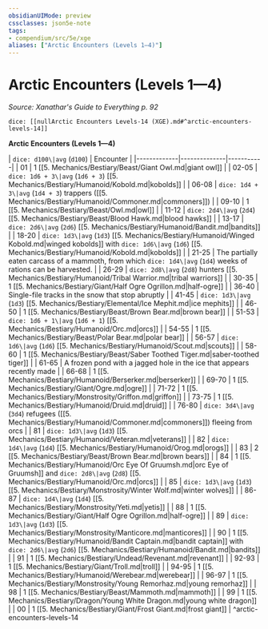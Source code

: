 ```yaml
---
obsidianUIMode: preview
cssclasses: json5e-note
tags:
- compendium/src/5e/xge
aliases: ["Arctic Encounters (Levels 1—4)"]
---
```

# Arctic Encounters (Levels 1—4)
*Source: Xanathar's Guide to Everything p. 92* 

`dice: [[nullArctic Encounters Levels-14 (XGE).md#^arctic-encounters-levels-14]]`

**Arctic Encounters (Levels 1—4)**

| `dice: d100\|avg` (`d100`) | Encounter |
|-------------|--------------|-----------|
| 01 | 1 [[5. Mechanics/Bestiary/Beast/Giant Owl.md\|giant owl]] |
| 02-05 | `dice: 1d6 + 3\|avg` (`1d6 + 3`) [[5. Mechanics/Bestiary/Humanoid/Kobold.md\|kobolds]] |
| 06-08 | `dice: 1d4 + 3\|avg` (`1d4 + 3`) trappers ([[5. Mechanics/Bestiary/Humanoid/Commoner.md\|commoners]]) |
| 09-10 | 1 [[5. Mechanics/Bestiary/Beast/Owl.md\|owl]] |
| 11-12 | `dice: 2d4\|avg` (`2d4`) [[5. Mechanics/Bestiary/Beast/Blood Hawk.md\|blood hawks]] |
| 13-17 | `dice: 2d6\|avg` (`2d6`) [[5. Mechanics/Bestiary/Humanoid/Bandit.md\|bandits]] |
| 18-20 | `dice: 1d3\|avg` (`1d3`) [[5. Mechanics/Bestiary/Humanoid/Winged Kobold.md\|winged kobolds]] with `dice: 1d6\|avg` (`1d6`) [[5. Mechanics/Bestiary/Humanoid/Kobold.md\|kobolds]] |
| 21-25 | The partially eaten carcass of a mammoth, from which `dice: 1d4\|avg` (`1d4`) weeks of rations can be harvested. |
| 26-29 | `dice: 2d8\|avg` (`2d8`) hunters [[5. Mechanics/Bestiary/Humanoid/Tribal Warrior.md\|tribal warriors]] |
| 30-35 | 1 [[5. Mechanics/Bestiary/Giant/Half Ogre Ogrillon.md\|half-ogre]] |
| 36-40 | Single-file tracks in the snow that stop abruptly |
| 41-45 | `dice: 1d3\|avg` (`1d3`) [[5. Mechanics/Bestiary/Elemental/Ice Mephit.md\|ice mephits]] |
| 46-50 | 1 [[5. Mechanics/Bestiary/Beast/Brown Bear.md\|brown bear]] |
| 51-53 | `dice: 1d6 + 1\|avg` (`1d6 + 1`) [[5. Mechanics/Bestiary/Humanoid/Orc.md\|orcs]] |
| 54-55 | 1 [[5. Mechanics/Bestiary/Beast/Polar Bear.md\|polar bear]] |
| 56-57 | `dice: 1d6\|avg` (`1d6`) [[5. Mechanics/Bestiary/Humanoid/Scout.md\|scouts]] |
| 58-60 | 1 [[5. Mechanics/Bestiary/Beast/Saber Toothed Tiger.md\|saber-toothed tiger]] |
| 61-65 | A frozen pond with a jagged hole in the ice that appears recently made |
| 66-68 | 1 [[5. Mechanics/Bestiary/Humanoid/Berserker.md\|berserker]] |
| 69-70 | 1 [[5. Mechanics/Bestiary/Giant/Ogre.md\|ogre]] |
| 71-72 | 1 [[5. Mechanics/Bestiary/Monstrosity/Griffon.md\|griffon]] |
| 73-75 | 1 [[5. Mechanics/Bestiary/Humanoid/Druid.md\|druid]] |
| 76-80 | `dice: 3d4\|avg` (`3d4`) refugees ([[5. Mechanics/Bestiary/Humanoid/Commoner.md\|commoners]]) fleeing from orcs |
| 81 | `dice: 1d3\|avg` (`1d3`) [[5. Mechanics/Bestiary/Humanoid/Veteran.md\|veterans]] |
| 82 | `dice: 1d4\|avg` (`1d4`) [[5. Mechanics/Bestiary/Humanoid/Orog.md\|orogs]] |
| 83 | 2 [[5. Mechanics/Bestiary/Beast/Brown Bear.md\|brown bears]] |
| 84 | 1 [[5. Mechanics/Bestiary/Humanoid/Orc Eye Of Gruumsh.md\|orc Eye of Gruumsh]] and `dice: 2d8\|avg` (`2d8`) [[5. Mechanics/Bestiary/Humanoid/Orc.md\|orcs]] |
| 85 | `dice: 1d3\|avg` (`1d3`) [[5. Mechanics/Bestiary/Monstrosity/Winter Wolf.md\|winter wolves]] |
| 86-87 | `dice: 1d4\|avg` (`1d4`) [[5. Mechanics/Bestiary/Monstrosity/Yeti.md\|yetis]] |
| 88 | 1 [[5. Mechanics/Bestiary/Giant/Half Ogre Ogrillon.md\|half-ogre]] |
| 89 | `dice: 1d3\|avg` (`1d3`) [[5. Mechanics/Bestiary/Monstrosity/Manticore.md\|manticores]] |
| 90 | 1 [[5. Mechanics/Bestiary/Humanoid/Bandit Captain.md\|bandit captain]] with `dice: 2d6\|avg` (`2d6`) [[5. Mechanics/Bestiary/Humanoid/Bandit.md\|bandits]] |
| 91 | 1 [[5. Mechanics/Bestiary/Undead/Revenant.md\|revenant]] |
| 92-93 | 1 [[5. Mechanics/Bestiary/Giant/Troll.md\|troll]] |
| 94-95 | 1 [[5. Mechanics/Bestiary/Humanoid/Werebear.md\|werebear]] |
| 96-97 | 1 [[5. Mechanics/Bestiary/Monstrosity/Young Remorhaz.md\|young remorhaz]] |
| 98 | 1 [[5. Mechanics/Bestiary/Beast/Mammoth.md\|mammoth]] |
| 99 | 1 [[5. Mechanics/Bestiary/Dragon/Young White Dragon.md\|young white dragon]] |
| 00 | 1 [[5. Mechanics/Bestiary/Giant/Frost Giant.md\|frost giant]] |
^arctic-encounters-levels-14
